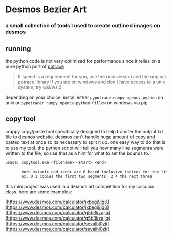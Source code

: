 # Desmos Bezier Art

### a small collection of tools I used to create outlined images on desmos

## running

the python code is not very optimized for performance since it relies on a pure python port of [potrace](https://github.com/tatarize/potrace)

> If speed is a requirement for you, use the unix version and the original potrace library
> If you are on windows and don't have access to a unix system, try wsl/wsl2

depending on your choice, install either `pypotrace numpy opencv-python` on unix or `pypotracer numpy opencv-python Pillow` on windows via pip

## copy tool

crappy copy/paste tool specifically designed to help transfer the output txt file to desmos website.
desmos can't handle huge amount of copy and pasted text at once so its necessary to split it up.
one easy way to do that is to use my tool.
the python script will tell you how many line segments were written to the file, so use that as a hint for
what to set the bounds to.

```txt
usage: copytool.exe <filename> <start> <end>

       both <start> and <end> are 0 based inclusive indices for the line segments
       ex. 0 1 copies the first two segments, 2 4 the next three
```

this mini project was used in a desmos art competition for my calculus class.
here are some examples:

[https://www.desmos.com/calculator/jxbegj9lg6](https://www.desmos.com/calculator/jxbegj9lg6)
[https://www.desmos.com/calculator/g5b3kzajlq](https://www.desmos.com/calculator/g5b3kzajlq)
[https://www.desmos.com/calculator/sevalhi0zk](https://www.desmos.com/calculator/sevalhi0zk)
